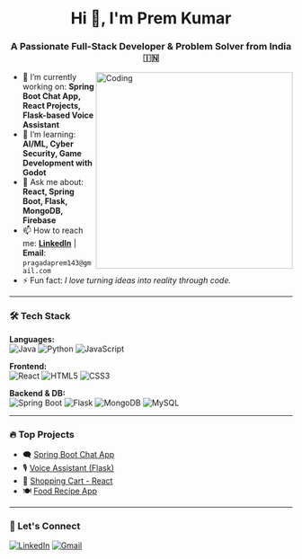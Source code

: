 <h1 align="center">Hi 👋, I'm Prem Kumar</h1>
<h3 align="center">A Passionate Full-Stack Developer & Problem Solver from India 🇮🇳</h3>

<img align="right" alt="Coding" width="350" src="https://i.pinimg.com/originals/fd/43/e9/fd43e9f9fcfa6f2d09d0302dfed0176b.gif" />

- 🔭 I’m currently working on: **Spring Boot Chat App, React Projects, Flask-based Voice Assistant**
- 🌱 I’m learning: **AI/ML, Cyber Security, Game Development with Godot**
- 💬 Ask me about: **React, Spring Boot, Flask, MongoDB, Firebase**
- 📫 How to reach me: **[LinkedIn](https://www.linkedin.com/in/prem-kumar-pragada-64a283256)** | **Email**: `pragadaprem143@gmail.com`
- ⚡ Fun fact: *I love turning ideas into reality through code.*

---

### 🛠️ Tech Stack

**Languages:**  
![Java](https://img.shields.io/badge/Java-ED8B00?style=for-the-badge&logo=java&logoColor=white)
![Python](https://img.shields.io/badge/Python-3670A0?style=for-the-badge&logo=python&logoColor=white)
![JavaScript](https://img.shields.io/badge/JavaScript-F7DF1E?style=for-the-badge&logo=javascript&logoColor=black)

**Frontend:**  
![React](https://img.shields.io/badge/React-20232A?style=for-the-badge&logo=react&logoColor=61DAFB)
![HTML5](https://img.shields.io/badge/HTML5-E34F26?style=for-the-badge&logo=html5&logoColor=white)
![CSS3](https://img.shields.io/badge/CSS3-1572B6?style=for-the-badge&logo=css3&logoColor=white)

**Backend & DB:**  
![Spring Boot](https://img.shields.io/badge/SpringBoot-6DB33F?style=for-the-badge&logo=springboot&logoColor=white)
![Flask](https://img.shields.io/badge/Flask-000000?style=for-the-badge&logo=flask&logoColor=white)
![MongoDB](https://img.shields.io/badge/MongoDB-4EA94B?style=for-the-badge&logo=mongodb&logoColor=white)
![MySQL](https://img.shields.io/badge/MySQL-00758F?style=for-the-badge&logo=mysql&logoColor=white)

---

### 🔥 Top Projects

- 🗨️ [Spring Boot Chat App](https://github.com/premkumar3616/spring-chatapp)
- 🎙️ [Voice Assistant (Flask)](https://github.com/premkumar3616/voice-assistant)
- 🛒 [Shopping Cart - React](https://github.com/premkumar3616/shopping-cart)
- 🍽️ [Food Recipe App](https://github.com/premkumar3616/food-recipe)

---

### 🔗 Let's Connect

[![LinkedIn](https://img.shields.io/badge/LinkedIn-blue?style=for-the-badge&logo=linkedin&logoColor=white)](https://www.linkedin.com/in/prem-kumar-pragada-64a283256)
[![Gmail](https://img.shields.io/badge/Gmail-red?style=for-the-badge&logo=gmail&logoColor=white)](mailto:pragadaprem143@gmail.com)

